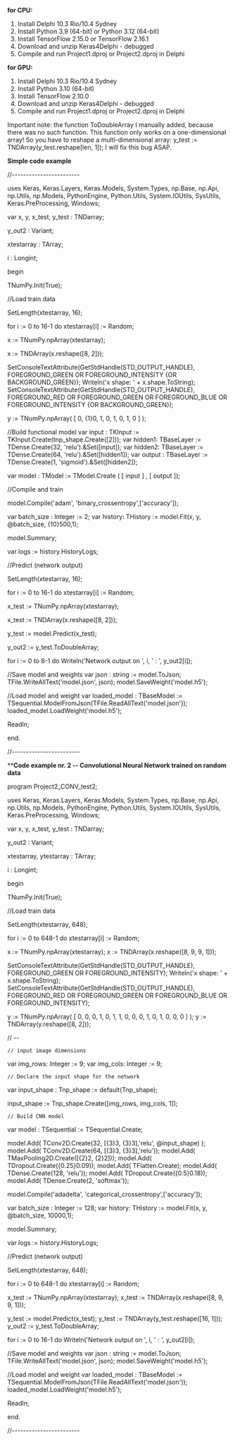 **for CPU:**

1. Install Delphi 10.3 Rio/10.4 Sydney
2. Install Python 3.9 (64-bit) or Python 3.12 (64-bit)
3. Install TensorFlow 2.15.0 or TensorFlow 2.16.1
4. Download and unzip Keras4Delphi - debugged
5. Compile and run Project1.dproj or Project2.dproj in Delphi

**for GPU:**

1. Install Delphi 10.3 Rio/10.4 Sydney
2. Install Python 3.10 (64-bit)
3. Install TensorFlow 2.10.0
4. Download and unzip Keras4Delphi - debugged
5. Compile and run Project1.dproj or Project2.dproj in Delphi

Important note: the function ToDoubleArray I manually added, because there was no such function. This function only works on a one-dimensional array! So you have to reshape a multi-dimensional array: y_test := TNDArray(y_test.reshape[len, 1]);
I will fix this bug ASAP.

**Simple code example**

//------------------------

uses
  Keras,
  Keras.Layers,
  Keras.Models,
  System.Types,
  np.Base,
  np.Api,
  np.Utils,
  np.Models,
  PythonEngine,
  Python.Utils,
  System.IOUtils,
  SysUtils,
  Keras.PreProcessing,
  Windows;

var
x, y, x_test, y_test : TNDarray;

y_out2 : Variant;

xtestarray : TArray<Double>;

i : Longint;

begin

TNumPy.Init(True);

//Load train data

SetLength(xtestarray, 16);

for i := 0 to 16-1 do
  xtestarray[i] := Random;

x := TNumPy.npArray<Double>(xtestarray);

x := TNDArray(x.reshape([8, 2]));

SetConsoleTextAttribute(GetStdHandle(STD_OUTPUT_HANDLE), FOREGROUND_GREEN OR FOREGROUND_INTENSITY {OR BACKGROUND_GREEN});
Writeln('x shape: '  + x.shape.ToString);
SetConsoleTextAttribute(GetStdHandle(STD_OUTPUT_HANDLE), FOREGROUND_RED OR FOREGROUND_GREEN OR FOREGROUND_BLUE OR FOREGROUND_INTENSITY {OR BACKGROUND_GREEN});

y := TNumPy.npArray<Double>( [ 0, {1}0, 1, 0, 1, 0, 1, 0 ] );

//Build functional model
var input  : TKInput := TKInput.Create(tnp_shape.Create([2]));
var hidden1: TBaseLayer  := TDense.Create(32, 'relu').&Set([input]);
var hidden2: TBaseLayer  := TDense.Create(64, 'relu').&Set([hidden1]);
var output : TBaseLayer  := TDense.Create(1,  'sigmoid').&Set([hidden2]);

var model : TModel := TModel.Create ( [ input ] , [ output ]);

//Compile and train

model.Compile('adam', 'binary_crossentropy',['accuracy']);

var batch_size : Integer := 2;
var history: THistory := model.Fit(x, y, @batch_size, {10}500,1);

model.Summary;

var logs := history.HistoryLogs;

//Predict (network output)

SetLength(xtestarray, 16);

for i := 0 to 16-1 do
  xtestarray[i] := Random;

x_test := TNumPy.npArray<Double>(xtestarray);

x_test := TNDArray(x.reshape([8, 2]));

y_test := model.Predict(x_test);

y_out2 := y_test.ToDoubleArray;

for i := 0 to 8-1 do
  Writeln('Network output on ', i, ' : ', y_out2[i]);

//Save model and weights
var json : string := model.ToJson;
TFile.WriteAllText('model.json', json);
model.SaveWeight('model.h5');

//Load model and weight
var loaded_model : TBaseModel := TSequential.ModelFromJson(TFile.ReadAllText('model.json'));
loaded_model.LoadWeight('model.h5');

Readln;

end.

//------------------------


****Code example nr. 2 -- Convolutional Neural Network trained on random data**

program Project2_CONV_test2;

uses
  Keras,
  Keras.Layers,
  Keras.Models,
  System.Types,
  np.Base,
  np.Api,
  np.Utils,
  np.Models,
  PythonEngine,
  Python.Utils,
  System.IOUtils,
  SysUtils,
  Keras.PreProcessing,
  Windows;

var
x, y, x_test, y_test : TNDarray;

y_out2 : Variant;

xtestarray, ytestarray : TArray<Double>;

i : Longint;

begin

TNumPy.Init(True);

//Load train data

SetLength(xtestarray, 648);

for i := 0 to 648-1 do
  xtestarray[i] := Random;

x := TNumPy.npArray<Double>(xtestarray);
x := TNDArray(x.reshape([8, 9, 9, 1]));

SetConsoleTextAttribute(GetStdHandle(STD_OUTPUT_HANDLE), FOREGROUND_GREEN OR FOREGROUND_INTENSITY);
Writeln('x shape: '  + x.shape.ToString);
SetConsoleTextAttribute(GetStdHandle(STD_OUTPUT_HANDLE), FOREGROUND_RED OR FOREGROUND_GREEN OR FOREGROUND_BLUE OR FOREGROUND_INTENSITY);

y := TNumPy.npArray<Double>( [ 0, 0, 0, 1, 0, 1, 1, 0, 0, 0, 1, 0, 1, 0, 0, 0 ] );
y := TNDArray(y.reshape([8, 2]));


// --

    // input image dimensions
var img_rows: Integer := 9;
var img_cols: Integer := 9;

    // Declare the input shape for the network
var input_shape : Tnp_shape := default(Tnp_shape);

input_shape := Tnp_shape.Create([img_rows, img_cols, 1]);

    // Build CNN model
var model : TSequential := TSequential.Create;

model.Add( TConv2D.Create(32, [{3}3, {3}3],'relu', @input_shape) );
model.Add( TConv2D.Create(64, [{3}3, {3}3],'relu'));
model.Add( TMaxPooling2D.Create([{2}2, {2}2]));
model.Add( TDropout.Create({0.25}0.09));
model.Add( TFlatten.Create);
model.Add( TDense.Create(128, 'relu'));
model.Add( TDropout.Create({0.5}0.18));
model.Add( TDense.Create(2, 'softmax'));

model.Compile('adadelta', 'categorical_crossentropy',['accuracy']);


var batch_size : Integer := 128;
var history: THistory := model.Fit(x, y, @batch_size, 10000,1);

model.Summary;

var logs := history.HistoryLogs;


//Predict (network output)

SetLength(xtestarray, 648);

for i := 0 to 648-1 do
  xtestarray[i] := Random;

x_test := TNumPy.npArray<Double>(xtestarray);
x_test := TNDArray(x.reshape([8, 9, 9, 1]));


y_test := model.Predict(x_test);
y_test := TNDArray(y_test.reshape([16, 1]));
y_out2 := y_test.ToDoubleArray;

for i := 0 to 16-1 do
  Writeln('Network output on ', i, ' : ', y_out2[i]);

//Save model and weights
var json : string := model.ToJson;
TFile.WriteAllText('model.json', json);
model.SaveWeight('model.h5');

//Load model and weight
var loaded_model : TBaseModel := TSequential.ModelFromJson(TFile.ReadAllText('model.json'));
loaded_model.LoadWeight('model.h5');

Readln;

end.

//------------------------
